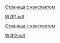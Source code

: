 [Страница с конспектом](https://www.coursera.org/learn/c-plus-plus-white/supplement/ItzhT/konspiekt)

[W2P1.pdf](https://github.com/VulpesCorsac/Coursera-Modern-C-plus-plus-development/tree/master/1%20-%20White%20belt/Week%202/Abstracts/W2P1.pdf)

[Страница с конспектом](https://www.coursera.org/learn/c-plus-plus-white/supplement/yT8f2/konspiekt)

[W2P2.pdf](https://github.com/VulpesCorsac/Coursera-Modern-C-plus-plus-development/tree/master/1%20-%20White%20belt/Week%202/Abstracts/W2P2.pdf)
